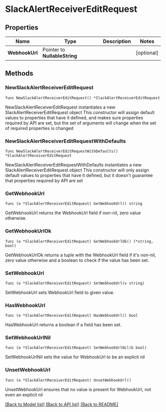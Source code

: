 # SlackAlertReceiverEditRequest

## Properties

Name | Type | Description | Notes
------------ | ------------- | ------------- | -------------
**WebhookUrl** | Pointer to **NullableString** |  | [optional] 

## Methods

### NewSlackAlertReceiverEditRequest

`func NewSlackAlertReceiverEditRequest() *SlackAlertReceiverEditRequest`

NewSlackAlertReceiverEditRequest instantiates a new SlackAlertReceiverEditRequest object
This constructor will assign default values to properties that have it defined,
and makes sure properties required by API are set, but the set of arguments
will change when the set of required properties is changed

### NewSlackAlertReceiverEditRequestWithDefaults

`func NewSlackAlertReceiverEditRequestWithDefaults() *SlackAlertReceiverEditRequest`

NewSlackAlertReceiverEditRequestWithDefaults instantiates a new SlackAlertReceiverEditRequest object
This constructor will only assign default values to properties that have it defined,
but it doesn't guarantee that properties required by API are set

### GetWebhookUrl

`func (o *SlackAlertReceiverEditRequest) GetWebhookUrl() string`

GetWebhookUrl returns the WebhookUrl field if non-nil, zero value otherwise.

### GetWebhookUrlOk

`func (o *SlackAlertReceiverEditRequest) GetWebhookUrlOk() (*string, bool)`

GetWebhookUrlOk returns a tuple with the WebhookUrl field if it's non-nil, zero value otherwise
and a boolean to check if the value has been set.

### SetWebhookUrl

`func (o *SlackAlertReceiverEditRequest) SetWebhookUrl(v string)`

SetWebhookUrl sets WebhookUrl field to given value.

### HasWebhookUrl

`func (o *SlackAlertReceiverEditRequest) HasWebhookUrl() bool`

HasWebhookUrl returns a boolean if a field has been set.

### SetWebhookUrlNil

`func (o *SlackAlertReceiverEditRequest) SetWebhookUrlNil(b bool)`

 SetWebhookUrlNil sets the value for WebhookUrl to be an explicit nil

### UnsetWebhookUrl
`func (o *SlackAlertReceiverEditRequest) UnsetWebhookUrl()`

UnsetWebhookUrl ensures that no value is present for WebhookUrl, not even an explicit nil

[[Back to Model list]](../README.md#documentation-for-models) [[Back to API list]](../README.md#documentation-for-api-endpoints) [[Back to README]](../README.md)


